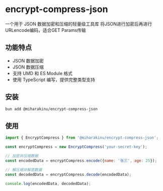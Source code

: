 # encrypt-compress-json

一个用于 JSON 数据加密和压缩的轻量级工具库
将JSON进行加密后再进行URLencode编码，适合GET Params传输

## 功能特点

- JSON 数据加密
- JSON 数据压缩
- 支持 UMD 和 ES Module 格式
- 使用 TypeScript 编写，提供完整类型支持

## 安装 

```bash
bun add @miharakinu/encrypt-compress-json
```

## 使用

```javascript
import { EncryptCompress } from '@miharakinu/encrypt-compress-json';

const encryptCompress = new EncryptCompress('your-secret-key');

// 加密并压缩数据
const encodedData = encryptCompress.encode({name: '张三', age: 25});

// 解压缩并解密数据
const decodedData = encryptCompress.decode(encodedData);

console.log(encodedData, decodedData);
```
